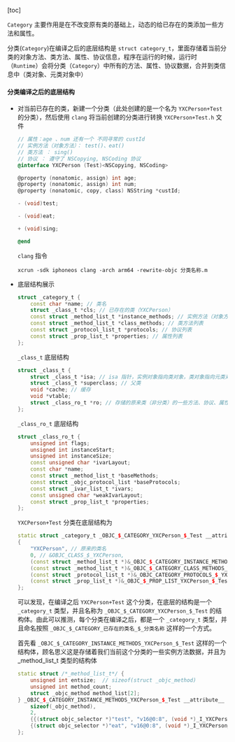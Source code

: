 [toc]

`Category` 主要作用是在不改变原有类的基础上，动态的给已存在的类添加一些方法和属性。

分类(`Category`)在编译之后的底层结构是 `struct category_t`，里面存储着当前分类的对象方法、类方法、属性、协议信息，程序在运行的时候，运行时（`Runtime`）会将分类（`Category`）中所有的方法、属性、协议数据，合并到类信息中（类对象、元类对象中）

#### 分类编译之后的底层结构

* 对当前已存在的类，新建一个分类（此处创建的是一个名为 `YXCPerson+Test` 的分类），然后使用 `clang` 将当前创建的分类进行转换
    `YXCPerson+Test.h` 文件
    ```Objective-C
    // 属性：age 、num 还有一个 不同寻常的 custId 
    // 实例方法（对象方法）： test()、eat()
    // 类方法 ： sing()
    // 协议 ： 遵守了 NSCopying, NSCoding 协议
    @interface YXCPerson (Test)<NSCopying, NSCoding>

    @property (nonatomic, assign) int age;
    @property (nonatomic, assign) int num;
    @property (nonatomic, copy, class) NSString *custId;

    - (void)test;

    - (void)eat;

    + (void)sing;

    @end
    ```

    `clang` 指令

    ```shell
    xcrun -sdk iphoneos clang -arch arm64 -rewrite-objc 分类名称.m
    ```

* 底层结构展示

    ```C++
    struct _category_t {
        const char *name; // 类名
        struct _class_t *cls; // 已存在的类（YXCPerson）
        const struct _method_list_t *instance_methods; // 实例方法（对象方法）列表
        const struct _method_list_t *class_methods; // 类方法列表
        const struct _protocol_list_t *protocols; // 协议列表
        const struct _prop_list_t *properties; // 属性列表
    };
    ```

    `_class_t` 底层结构

    ```C++
    struct _class_t {
        struct _class_t *isa; // isa 指针，实例对象指向类对象，类对象指向元类对象，元类对象指向基类的元类对象（一般是 NSObject）
        struct _class_t *superclass; // 父类
        void *cache; // 缓存
        void *vtable;
        struct _class_ro_t *ro; // 存储的原来类（非分类）的一些方法、协议、属性、成员变量等信息
    };
    ```

    `_class_ro_t` 底层结构

    ```C++
    struct _class_ro_t {
        unsigned int flags;
        unsigned int instanceStart;
        unsigned int instanceSize;
        const unsigned char *ivarLayout;
        const char *name;
        const struct _method_list_t *baseMethods;
        const struct _objc_protocol_list *baseProtocols;
        const struct _ivar_list_t *ivars;
        const unsigned char *weakIvarLayout;
        const struct _prop_list_t *properties;
    };
    ```

    `YXCPerson+Test` 分类在底层结构为

    ```C++
    static struct _category_t _OBJC_$_CATEGORY_YXCPerson_$_Test __attribute__ ((used, section ("__DATA,__objc_const"))) = 
    {
        "YXCPerson", // 原来的类名
        0, // &OBJC_CLASS_$_YXCPerson,
        (const struct _method_list_t *)&_OBJC_$_CATEGORY_INSTANCE_METHODS_YXCPerson_$_Test, // 实例对象方法列表
        (const struct _method_list_t *)&_OBJC_$_CATEGORY_CLASS_METHODS_YXCPerson_$_Test, // 类对象方法列表
        (const struct _protocol_list_t *)&_OBJC_CATEGORY_PROTOCOLS_$_YXCPerson_$_Test, // 协议信息列表
        (const struct _prop_list_t *)&_OBJC_$_PROP_LIST_YXCPerson_$_Test, // 属性列表
    };
    ```
    可以发现，在编译之后 `YXCPerson+Test` 这个分类，在底层的结构是一个 `_category_t` 类型，并且名称为 `_OBJC_$_CATEGORY_YXCPerson_$_Test` 的结构体。由此可以推测，每个分类在编译之后，都是一个 `_category_t` 类型，并且命名按照 `_OBJC_$_CATEGORY_已存在的类名_$_分类名称` 这样的一个方式。

    首先看 `_OBJC_$_CATEGORY_INSTANCE_METHODS_YXCPerson_$_Test` 这样的一个结构体，顾名思义这是存储着我们当前这个分类的一些实例方法数据，并且为 _method_list_t 类型的结构体

    ```C++
    static struct /*_method_list_t*/ {
        unsigned int entsize;  // sizeof(struct _objc_method)
        unsigned int method_count;
        struct _objc_method method_list[2];
    } _OBJC_$_CATEGORY_INSTANCE_METHODS_YXCPerson_$_Test __attribute__ ((used, section ("__DATA,__objc_const"))) = {
        sizeof(_objc_method),
        2,
        {{(struct objc_selector *)"test", "v16@0:8", (void *)_I_YXCPerson_Test_test},
        {(struct objc_selector *)"eat", "v16@0:8", (void *)_I_YXCPerson_Test_eat}}
    };
    ```

